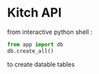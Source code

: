 # Kitch API
from interactive python shell :
```python
from app import db
db.create_all()
```
to create datable tables
